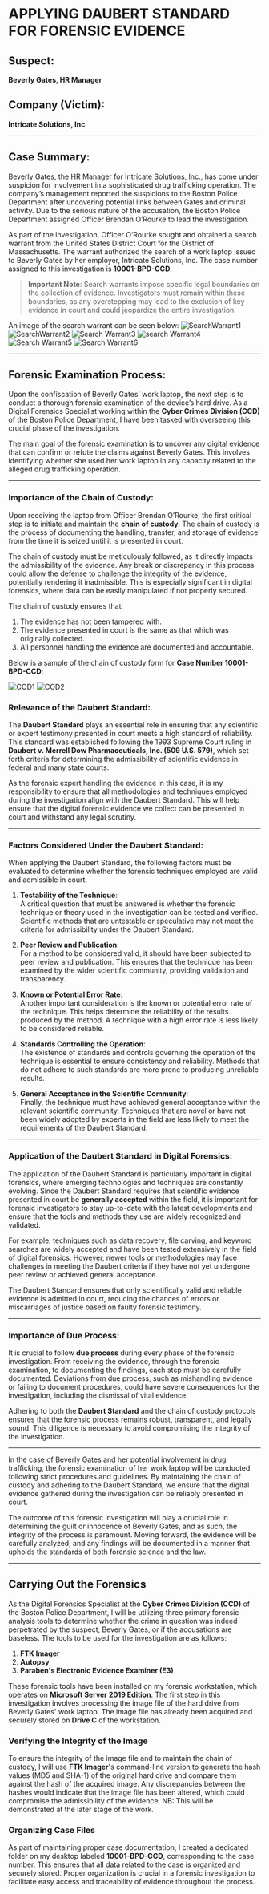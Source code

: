 # APPLYING DAUBERT STANDARD FOR FORENSIC EVIDENCE

## Suspect:
**Beverly Gates, HR Manager**

## Company (Victim):
**Intricate Solutions, Inc**

---

## Case Summary:
Beverly Gates, the HR Manager for Intricate Solutions, Inc., has come under suspicion for involvement in a sophisticated drug trafficking operation. The company’s management reported the suspicions to the Boston Police Department after uncovering potential links between Gates and criminal activity. Due to the serious nature of the accusation, the Boston Police Department assigned Officer Brendan O’Rourke to lead the investigation.

As part of the investigation, Officer O’Rourke sought and obtained a search warrant from the United States District Court for the District of Massachusetts. The warrant authorized the search of a work laptop issued to Beverly Gates by her employer, Intricate Solutions, Inc. The case number assigned to this investigation is **10001-BPD-CCD**.

> **Important Note**: Search warrants impose specific legal boundaries on the collection of evidence. Investigators must remain within these boundaries, as any overstepping may lead to the exclusion of key evidence in court and could jeopardize the entire investigation.

An image of the search warrant can be seen below:
![SearchWarrant1](<images/Applying the Daubert Standard to Forensic Evidence (4e)-vWorkstation-1725500025187.jpeg>)
![SearchWarrant2](<images/Applying the Daubert Standard to Forensic Evidence (4e)-vWorkstation-1725500120514.jpeg>)
![Search Warrant3](<images/Applying the Daubert Standard to Forensic Evidence (4e)-vWorkstation-1725500131086.jpeg>)
![search Warrant4](<images/Applying the Daubert Standard to Forensic Evidence (4e)-vWorkstation-1725500146562.jpeg>)
![Search Warrant5](<images/Applying the Daubert Standard to Forensic Evidence (4e)-vWorkstation-1725500160095.jpeg>)
![Search Warrant6](<images/Applying the Daubert Standard to Forensic Evidence (4e)-vWorkstation-1725500167120.jpeg>)

---

## Forensic Examination Process:
Upon the confiscation of Beverly Gates’ work laptop, the next step is to conduct a thorough forensic examination of the device’s hard drive. As a Digital Forensics Specialist working within the **Cyber Crimes Division (CCD)** of the Boston Police Department, I have been tasked with overseeing this crucial phase of the investigation.

The main goal of the forensic examination is to uncover any digital evidence that can confirm or refute the claims against Beverly Gates. This involves identifying whether she used her work laptop in any capacity related to the alleged drug trafficking operation.

---

### Importance of the Chain of Custody:
Upon receiving the laptop from Officer Brendan O’Rourke, the first critical step is to initiate and maintain the **chain of custody**. The chain of custody is the process of documenting the handling, transfer, and storage of evidence from the time it is seized until it is presented in court.

The chain of custody must be meticulously followed, as it directly impacts the admissibility of the evidence. Any break or discrepancy in this process could allow the defense to challenge the integrity of the evidence, potentially rendering it inadmissible. This is especially significant in digital forensics, where data can be easily manipulated if not properly secured.

The chain of custody ensures that:
1. The evidence has not been tampered with.
2. The evidence presented in court is the same as that which was originally collected.
3. All personnel handling the evidence are documented and accountable.

Below is a sample of the chain of custody form for **Case Number 10001-BPD-CCD**:

![COD1](<images/Applying the Daubert Standard to Forensic Evidence (4e)-vWorkstation-1725501035798.jpeg>)
![COD2](<images/Applying the Daubert Standard to Forensic Evidence (4e)-vWorkstation-1725501091460.jpeg>)

### Relevance of the Daubert Standard:
The **Daubert Standard** plays an essential role in ensuring that any scientific or expert testimony presented in court meets a high standard of reliability. This standard was established following the 1993 Supreme Court ruling in **Daubert v. Merrell Dow Pharmaceuticals, Inc. (509 U.S. 579)**, which set forth criteria for determining the admissibility of scientific evidence in federal and many state courts.

As the forensic expert handling the evidence in this case, it is my responsibility to ensure that all methodologies and techniques employed during the investigation align with the Daubert Standard. This will help ensure that the digital forensic evidence we collect can be presented in court and withstand any legal scrutiny.

---

### Factors Considered Under the Daubert Standard:
When applying the Daubert Standard, the following factors must be evaluated to determine whether the forensic techniques employed are valid and admissible in court:

1. **Testability of the Technique**:  
   A critical question that must be answered is whether the forensic technique or theory used in the investigation can be tested and verified. Scientific methods that are untestable or speculative may not meet the criteria for admissibility under the Daubert Standard.

2. **Peer Review and Publication**:  
   For a method to be considered valid, it should have been subjected to peer review and publication. This ensures that the technique has been examined by the wider scientific community, providing validation and transparency.

3. **Known or Potential Error Rate**:  
   Another important consideration is the known or potential error rate of the technique. This helps determine the reliability of the results produced by the method. A technique with a high error rate is less likely to be considered reliable.

4. **Standards Controlling the Operation**:  
   The existence of standards and controls governing the operation of the technique is essential to ensure consistency and reliability. Methods that do not adhere to such standards are more prone to producing unreliable results.

5. **General Acceptance in the Scientific Community**:  
   Finally, the technique must have achieved general acceptance within the relevant scientific community. Techniques that are novel or have not been widely adopted by experts in the field are less likely to meet the requirements of the Daubert Standard.

---

### Application of the Daubert Standard in Digital Forensics:
The application of the Daubert Standard is particularly important in digital forensics, where emerging technologies and techniques are constantly evolving. Since the Daubert Standard requires that scientific evidence presented in court be **generally accepted** within the field, it is important for forensic investigators to stay up-to-date with the latest developments and ensure that the tools and methods they use are widely recognized and validated.

For example, techniques such as data recovery, file carving, and keyword searches are widely accepted and have been tested extensively in the field of digital forensics. However, newer tools or methodologies may face challenges in meeting the Daubert criteria if they have not yet undergone peer review or achieved general acceptance.

The Daubert Standard ensures that only scientifically valid and reliable evidence is admitted in court, reducing the chances of errors or miscarriages of justice based on faulty forensic testimony.

---

### Importance of Due Process:
It is crucial to follow **due process** during every phase of the forensic investigation. From receiving the evidence, through the forensic examination, to documenting the findings, each step must be carefully documented. Deviations from due process, such as mishandling evidence or failing to document procedures, could have severe consequences for the investigation, including the dismissal of vital evidence.

Adhering to both the **Daubert Standard** and the chain of custody protocols ensures that the forensic process remains robust, transparent, and legally sound. This diligence is necessary to avoid compromising the integrity of the investigation.

---

In the case of Beverly Gates and her potential involvement in drug trafficking, the forensic examination of her work laptop will be conducted following strict procedures and guidelines. By maintaining the chain of custody and adhering to the Daubert Standard, we ensure that the digital evidence gathered during the investigation can be reliably presented in court.

The outcome of this forensic investigation will play a crucial role in determining the guilt or innocence of Beverly Gates, and as such, the integrity of the process is paramount. Moving forward, the evidence will be carefully analyzed, and any findings will be documented in a manner that upholds the standards of both forensic science and the law.

---

## Carrying Out the Forensics

As the Digital Forensics Specialist at the **Cyber Crimes Division (CCD)** of the Boston Police Department, I will be utilizing three primary forensic analysis tools to determine whether the crime in question was indeed perpetrated by the suspect, Beverly Gates, or if the accusations are baseless. The tools to be used for the investigation are as follows:

1. **FTK Imager**
2. **Autopsy**
3. **Paraben's Electronic Evidence Examiner (E3)**

These forensic tools have been installed on my forensic workstation, which operates on **Microsoft Server 2019 Edition**. The first step in this investigation involves processing the image file of the hard drive from Beverly Gates' work laptop. The image file has already been acquired and securely stored on **Drive C** of the workstation.

### Verifying the Integrity of the Image

To ensure the integrity of the image file and to maintain the chain of custody, I will use **FTK Imager**'s command-line version to generate the hash values (MD5 and SHA-1) of the original hard drive and compare them against the hash of the acquired image. Any discrepancies between the hashes would indicate that the image file has been altered, which could compromise the admissibility of the evidence.
NB: This will be demonstrated at the later stage of the work.

### Organizing Case Files

As part of maintaining proper case documentation, I created a dedicated folder on my desktop labeled **10001-BPD-CCD**, corresponding to the case number. This ensures that all data related to the case is organized and securely stored. Proper organization is crucial in a forensic investigation to facilitate easy access and traceability of evidence throughout the process.



